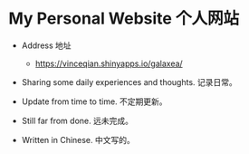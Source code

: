 # My Personal Website 个人网站


  - Address 地址
    - <https://vinceqian.shinyapps.io/galaxea/>

  - Sharing some daily experiences and thoughts. 记录日常。
  
  - Update from time to time. 不定期更新。

  - Still far from done. 远未完成。

  - Written in Chinese. 中文写的。
